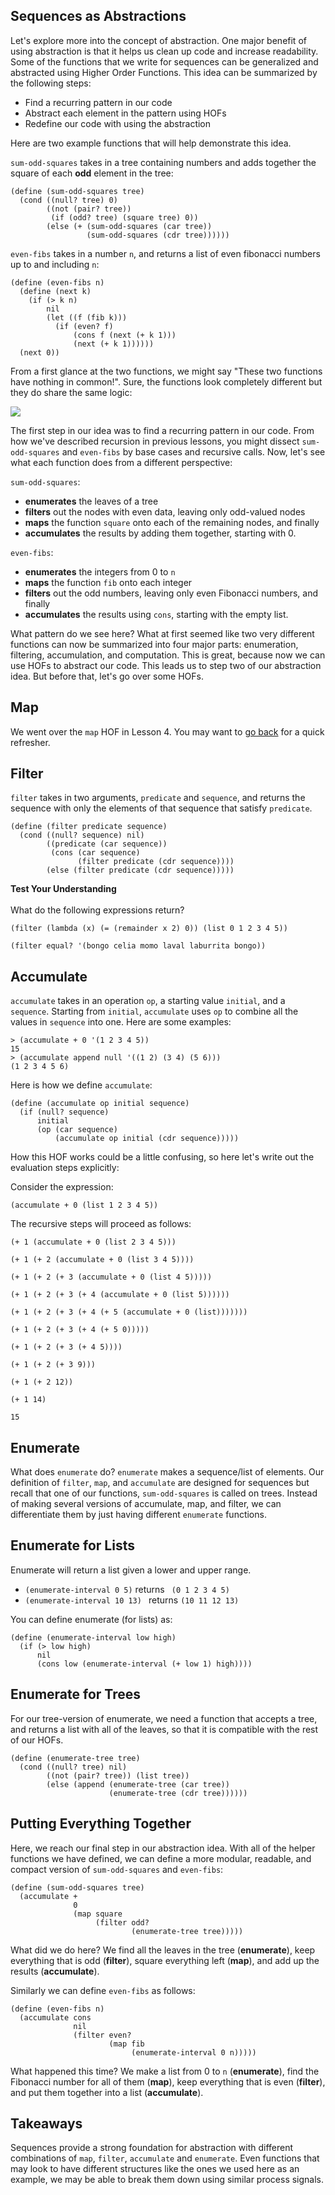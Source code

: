 ## Sequences as Abstractions

Let's explore more into the concept of abstraction. One major benefit of using abstraction is that it helps us clean up code and increase readability. Some of the functions that we write for sequences can be generalized and abstracted using Higher Order Functions. This idea can be summarized by the following steps:

  * Find a recurring pattern in our code
  * Abstract each element in the pattern using HOFs
  * Redefine our code with using the abstraction

Here are two example functions that will help demonstrate this idea.

`sum-odd-squares` takes in a tree containing numbers and adds together the square of each **odd** element in the tree:

    
    (define (sum-odd-squares tree)
      (cond ((null? tree) 0)  
            ((not (pair? tree))
             (if (odd? tree) (square tree) 0))
            (else (+ (sum-odd-squares (car tree))
                     (sum-odd-squares (cdr tree))))))


`even-fibs` takes in a number `n`, and returns a list of even fibonacci numbers up to and including `n`:

    
    (define (even-fibs n)
      (define (next k)
        (if (> k n)
            nil
            (let ((f (fib k)))
              (if (even? f)
                  (cons f (next (+ k 1)))
                  (next (+ k 1))))))
      (next 0))
    

From a first glance at the two functions, we might say "These two functions
have nothing in common!". Sure, the functions look completely different but
they do share the same logic:

  
![](http://mitpress.mit.edu/sites/default/files/sicp/full-text/book/ch2-Z-G-17.gif)

The first step in our idea was to find a recurring pattern in our code. From how we've described recursion in previous lessons, you might dissect `sum-odd-squares` and `even-fibs` by base cases and recursive calls. Now, let's see what each function does from a different perspective:

`sum-odd-squares`:

  * **enumerates** the leaves of a tree
  * **filters** out the nodes with even data, leaving only odd-valued nodes
  * **maps** the function `square` onto each of the remaining nodes, and finally
  * **accumulates** the results by adding them together, starting with 0.

`even-fibs`:

  * **enumerates** the integers from 0 to `n`
  * **maps** the function `fib` onto each integer
  * **filters** out the odd numbers, leaving only even Fibonacci numbers, and finally
  * **accumulates** the results using `cons`, starting with the empty list.

What pattern do we see here? What at first seemed like two very different functions can now be summarized into four major parts: enumeration, filtering, accumulation, and computation. This is great, because now we can use HOFs to abstract our code. This leads us to step two of our abstraction idea. But before that, let's go over some HOFs.

## Map

We went over the `map` HOF in Lesson 4. You may want to [go back](http://localhost:8000/textbook/representing-sequences.html#sub3) for a quick refresher.

## Filter

`filter` takes in two arguments, `predicate` and `sequence`, and returns the sequence with only the elements of that sequence that satisfy `predicate`.
    
    
    (define (filter predicate sequence)
      (cond ((null? sequence) nil)
            ((predicate (car sequence))
             (cons (car sequence)
                   (filter predicate (cdr sequence))))
            (else (filter predicate (cdr sequence)))))


<div class="mc">
<strong>Test Your Understanding</strong><br><br>
What do the following expressions return?

<pre><code>(filter (lambda (x) (= (remainder x 2) 0)) (list 0 1 2 3 4 5))
</code></pre>
<ans text="nil" explanation="Hint: what does the lambda function check for?"></ans>
<ans text="(0 1 2)" explanation="Hint: what does ((lambda (x) (= (remainder x 2) 0)) 4) return?"></ans>
<ans text="(0 2 4)" explanation="Correct! This expression filters out all numbers in the sequence that are not divisible by 2." correct></ans>
<ans text="Error" explanation="This expression is syntactically correct."></ans>
<!-- and so on -->
<pre><code>(filter equal? '(bongo celia momo laval laburrita bongo))
</code></pre>
<ans text="nil" explanation="Hint: what does the predicate check for?"></ans>
<ans text="(bongo celia momo laval laburrita bongo)" explanation="Hint: how many arguments does equal? take in?"></ans>
<ans text="(bongo)" explanation="Hint: how many arguments should the predicate have?"></ans>
<ans text="Error" explanation="Correct! equal? takes in two arguments, but the predicate in filter only checks one element of the sequence at a time. This calls (equal? bongo), which produces an error." correct></ans>
<!-- and so on -->
</div>

## Accumulate

`accumulate` takes in an operation `op`, a starting value `initial`, and a `sequence`. Starting from `initial`, `accumulate` uses `op` to combine all the values in `sequence` into one. Here are some examples:


    > (accumulate + 0 '(1 2 3 4 5))
    15
    > (accumulate append null '((1 2) (3 4) (5 6)))
    (1 2 3 4 5 6)

Here is how we define `accumulate`:    
    
    (define (accumulate op initial sequence)
      (if (null? sequence)
          initial
          (op (car sequence)
              (accumulate op initial (cdr sequence)))))
    

How this HOF works could be a little confusing, so here let's write out the evaluation steps explicitly:

Consider the expression:

`(accumulate + 0 (list 1 2 3 4 5))`

The recursive steps will proceed as follows:

`(+ 1 (accumulate + 0 (list 2 3 4 5)))`

`(+ 1 (+ 2 (accumulate + 0 (list 3 4 5))))`

`(+ 1 (+ 2 (+ 3 (accumulate + 0 (list 4 5)))))`

`(+ 1 (+ 2 (+ 3 (+ 4 (accumulate + 0 (list 5))))))`

`(+ 1 (+ 2 (+ 3 (+ 4 (+ 5 (accumulate + 0 (list)))))))`

`(+ 1 (+ 2 (+ 3 (+ 4 (+ 5 0)))))`

`(+ 1 (+ 2 (+ 3 (+ 4 5))))`

`(+ 1 (+ 2 (+ 3 9)))`

`(+ 1 (+ 2 12))`

`(+ 1 14)`

`15`


## Enumerate

What does `enumerate` do? `enumerate` makes a sequence/list of elements. Our
definition of `filter`, `map`, and `accumulate` are designed for sequences but recall that
one of our functions, `sum-odd-squares` is called on trees. Instead of making
several versions of accumulate, map, and filter, we can differentiate them by just having
different `enumerate` functions.

## Enumerate for Lists

Enumerate will return a list given a lower and upper range.

  * `(enumerate-interval 0 5)` returns ` (0 1 2 3 4 5)`
  * `(enumerate-interval 10 13) ` returns `(10 11 12 13) `

You can define enumerate (for lists) as:

    
    
    (define (enumerate-interval low high)
      (if (> low high)
          nil
          (cons low (enumerate-interval (+ low 1) high))))
    

## Enumerate for Trees

For our tree-version of enumerate, we need a function that accepts a tree, and
returns a list with all of the leaves, so that it is compatible with the rest of our HOFs.

    
    
    (define (enumerate-tree tree)
      (cond ((null? tree) nil)
            ((not (pair? tree)) (list tree))
            (else (append (enumerate-tree (car tree))
                          (enumerate-tree (cdr tree))))))
    

## Putting Everything Together

Here, we reach our final step in our abstraction idea. With all of the helper functions we have defined, we can define a more modular, readable, and compact version of `sum-odd-squares` and `even-fibs`:

    
    (define (sum-odd-squares tree)
      (accumulate +
                  0
                  (map square
                       (filter odd?
                               (enumerate-tree tree)))))
    

What did we do here? We find all the leaves in the tree (**enumerate**), keep
everything that is odd (**filter**), square everything left (**map**), and add
up the results (**accumulate**).

Similarly we can define `even-fibs` as follows:

    
    (define (even-fibs n)
      (accumulate cons
                  nil
                  (filter even?
                          (map fib
                               (enumerate-interval 0 n)))))
    

What happened this time? We make a list from 0 to `n` (**enumerate**), find
the Fibonacci number for all of them (**map**), keep everything that is even
(**filter**), and put them together into a list (**accumulate**).

## Takeaways

Sequences provide a strong foundation for abstraction with different
combinations of `map`, `filter`, `accumulate` and `enumerate`. Even functions
that may look to have different structures like the ones we used here as an
example, we may be able to break them down using similar process signals.

